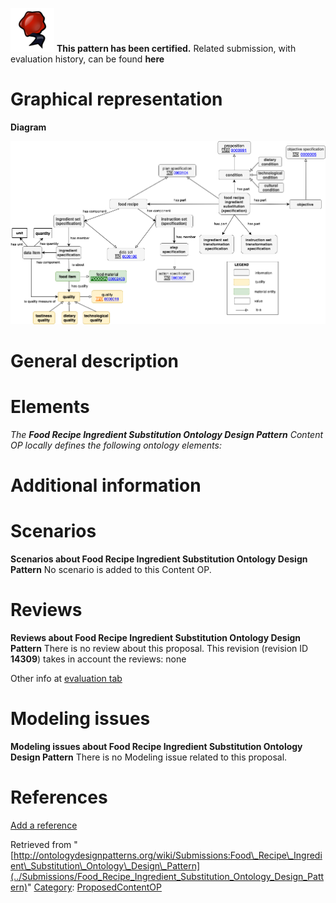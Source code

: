 [![](../images/thumb/b/b5/Certified.png/70px-Certified.png)](../Image/Certified.png "Certified.png") __This pattern has been certified.__
Related submission, with evaluation history, can be found __here__





#  Graphical representation


__Diagram__




[![Image:FoodSubstituteODP.png](../images/e/e7/FoodSubstituteODP.png)](../Image/FoodSubstituteODP.png "Image:FoodSubstituteODP.png")




#  General description


  




#  Elements


_The __Food Recipe Ingredient Substitution Ontology Design Pattern__ Content OP locally defines the following ontology elements:_



#  Additional information


#  Scenarios



__Scenarios about Food Recipe Ingredient Substitution Ontology Design Pattern__
No scenario is added to this Content OP.




#  Reviews



__Reviews about Food Recipe Ingredient Substitution Ontology Design Pattern__
There is no review about this proposal.
This revision (revision ID __14309__) takes in account the reviews: none


Other info at [evaluation tab](http://ontologydesignpatterns.org/wiki/index.php?title=Submissions:Food_Recipe_Ingredient_Substitution_Ontology_Design_Pattern&action=evaluation "http://ontologydesignpatterns.org/wiki/index.php?title=Submissions:Food_Recipe_Ingredient_Substitution_Ontology_Design_Pattern&action=evaluation")




  




#  Modeling issues



__Modeling issues about Food Recipe Ingredient Substitution Ontology Design Pattern__
There is no Modeling issue related to this proposal.




  




#  References


[Add a reference](index.php@title=Odp%253AAdd_reference&subject=Submissions%253AFood+Recipe+Ingredient+Substitution+Ontology+Design+Pattern.html "http://ontologydesignpatterns.org/wiki/index.php?title=Odp:Add_reference&subject=Submissions%3AFood+Recipe+Ingredient+Substitution+Ontology+Design+Pattern")


  






Retrieved from "[http://ontologydesignpatterns.org/wiki/Submissions:Food\_Recipe\_Ingredient\_Substitution\_Ontology\_Design\_Pattern](../Submissions/Food_Recipe_Ingredient_Substitution_Ontology_Design_Pattern)"
 [Category](http://ontologydesignpatterns.org/wiki/Special:Categories "Special:Categories"): [ProposedContentOP](../Category/ProposedContentOP "Category:ProposedContentOP")